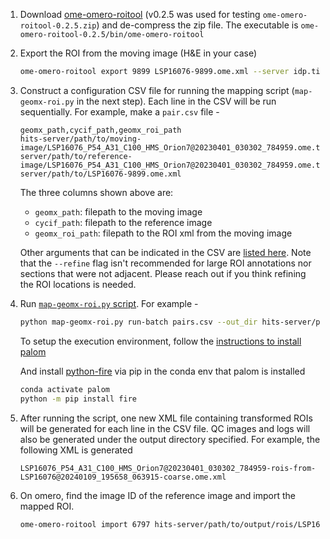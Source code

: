 1. Download
   [ome-omero-roitool](https://github.com/glencoesoftware/ome-omero-roitool/releases/tag/v0.2.5)
   (v0.2.5 was used for testing `ome-omero-roitool-0.2.5.zip`) and de-compress
   the zip file. The executable is
   `ome-omero-roitool-0.2.5/bin/ome-omero-roitool`

1. Export the ROI from the moving image (H&E in your case)

    ```bash
    ome-omero-roitool export 9899 LSP16076-9899.ome.xml --server idp.tissue-atlas.org --key <SESSION-TOKEN>
    ```

1. Construct a configuration CSV file for running the mapping script
   (`map-geomx-roi.py` in the next step). Each line in the CSV will be run
   sequentially. For example, make a `pair.csv` file -

    ```csv
    geomx_path,cycif_path,geomx_roi_path
    hits-server/path/to/moving-image/LSP16076_P54_A31_C100_HMS_Orion7@20230401_030302_784959.ome.tiff,hits-server/path/to/reference-image/LSP16076_P54_A31_C100_HMS_Orion7@20230401_030302_784959.ome.tiff,hits-server/path/to/LSP16076-9899.ome.xml
    ```

    The three columns shown above are:

    - `geomx_path`: filepath to the moving image
    - `cycif_path`: filepath to the reference image
    - `geomx_roi_path`: filepath to the ROI xml from the moving image

    Other arguments that can be indicated in the CSV are [listed
    here](https://github.com/Yu-AnChen/dump/blob/ee637215755786bde0f147c1ca9797aa8d312057/2023-11/map-geomx-roi.py#L401-L416).
    Note that the `--refine` flag isn't recommended for large ROI annotations nor sections that were not adjacent.
    Please reach out if you think refining the ROI locations is needed.

1. Run [`map-geomx-roi.py`
   script](https://github.com/Yu-AnChen/dump/blob/main/2023-11/map-geomx-roi.py).
   For example -

    ```bash
    python map-geomx-roi.py run-batch pairs.csv --out_dir hits-server/path/to/output/rois
    ```

    To setup the execution environment, follow the [instructions to install
    palom](https://github.com/labsyspharm/palom?tab=readme-ov-file#installation)

    And install [python-fire](https://github.com/google/python-fire) via pip in
    the conda env that palom is installed

    ```bash
    conda activate palom
    python -m pip install fire
    ```

1. After running the script, one new XML file containing transformed ROIs will
   be generated for each line in the CSV file. QC images and logs will also be
   generated under the output directory specified. For example, the following
   XML is generated

    ```text
    LSP16076_P54_A31_C100_HMS_Orion7@20230401_030302_784959-rois-from-LSP16076@20240109_195658_063915-coarse.ome.xml
    ```

1. On omero, find the image ID of the reference image and import the mapped ROI.

    ```bash
    ome-omero-roitool import 6797 hits-server/path/to/output/rois/LSP16076_P54_A31_C100_HMS_Orion7@20230401_030302_784959-rois-from-LSP16076@20240109_195658_063915-coarse.ome.xml --server idp.tissue-atlas.org --key <SESSION-TOKEN>
    ```
